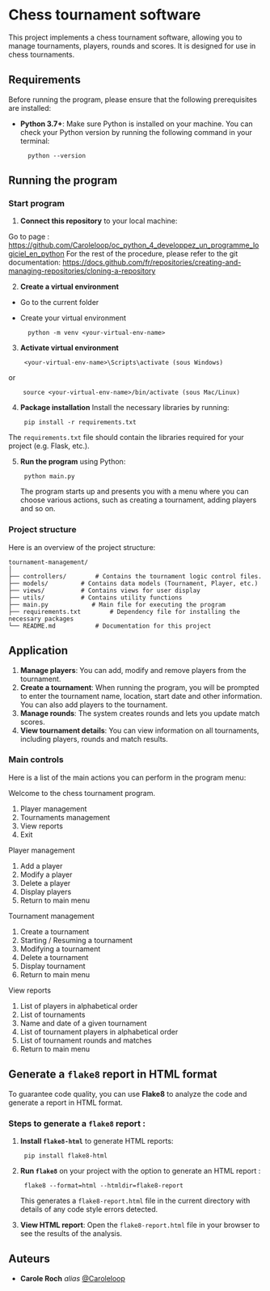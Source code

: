 
#  Chess tournament software

This project implements a chess tournament software, allowing you to manage tournaments, players, rounds and scores. It is designed for use in chess tournaments.


## Requirements

Before running the program, please ensure that the following prerequisites are installed:

- **Python 3.7+**: Make sure Python is installed on your machine. You can check your Python version by running the following command in your terminal:

        python --version


## Running the program

### Start program

1. **Connect this repository** to your local machine:

Go to page : https://github.com/Caroleloop/oc_python_4_developpez_un_programme_logiciel_en_python
For the rest of the procedure, please refer to the git documentation: https://docs.github.com/fr/repositories/creating-and-managing-repositories/cloning-a-repository


2. **Create a virtual environment**

+ Go to the current folder

+ Create your virtual environment
               
        python -m venv <your-virtual-env-name>          


3. **Activate virtual environment**
                  
        <your-virtual-env-name>\Scripts\activate (sous Windows)
                  
or
                  
        source <your-virtual-env-name>/bin/activate (sous Mac/Linux)        


4. **Package installation**  Install the necessary libraries by running:
                    
        pip install -r requirements.txt
                    
 The `requirements.txt` file should contain the libraries required for your project (e.g. Flask, etc.).

5. **Run the program** using Python:
  
        python main.py
 
   The program starts up and presents you with a menu where you can choose various actions, such as creating a tournament, adding players and so on.
   

### Project structure

Here is an overview of the project structure:

```
tournament-management/
│
├── controllers/ 		# Contains the tournament logic control files.
├── models/			# Contains data models (Tournament, Player, etc.)
├── views/ 			# Contains views for user display
├── utils/ 			# Contains utility functions
├── main.py 	   	   # Main file for executing the program
├── requirements.txt 		# Dependency file for installing the necessary packages
└── README.md 			# Documentation for this project
```

## Application

1. **Manage players**: You can add, modify and remove players from the tournament.
2. **Create a tournament**: When running the program, you will be prompted to enter the tournament name, location, start date and other information. You can also add players to the tournament.
3. **Manage rounds**: The system creates rounds and lets you update match scores.
4. **View tournament details**: You can view information on all tournaments, including players, rounds and match results.

### Main controls
Here is a list of the main actions you can perform in the program menu:

Welcome to the chess tournament program.
1. Player management
2. Tournaments management
3. View reports
4. Exit

Player management
1. Add a player
2. Modify a player
3. Delete a player
4. Display players
5. Return to main menu

Tournament management
1. Create a tournament
2. Starting / Resuming a tournament
3. Modifying a tournament
4. Delete a tournament
5. Display tournament
6. Return to main menu

View reports
1. List of players in alphabetical order
2. List of tournaments
3. Name and date of a given tournament
4. List of tournament players in alphabetical order
5. List of tournament rounds and matches
6. Return to main menu

## Generate a `flake8` report in HTML format

To guarantee code quality, you can use **Flake8** to analyze the code and generate a report in HTML format.

### Steps to generate a `flake8` report :

1. **Install `flake8-html`** to generate HTML reports:
   
        pip install flake8-html
   

2. **Run `flake8`** on your project with the option to generate an HTML report :
   
        flake8 --format=html --htmldir=flake8-report
   

   This generates a `flake8-report.html` file in the current directory with details of any code style errors detected.

3. **View HTML report**:
   Open the `flake8-report.html` file in your browser to see the results of the analysis.

   
## Auteurs

* **Carole Roch** _alias_ [@Caroleloop](https://github.com/Caroleloop)